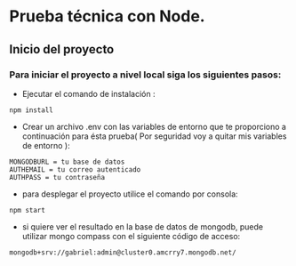 # Prueba técnica con Node.
## Inicio del proyecto
### Para iniciar el proyecto a nivel local siga los siguientes pasos:
* Ejecutar el comando de instalación :
```
npm install

```

* Crear un archivo .env con las variables de entorno que te proporciono
a continuación para ésta prueba( Por seguridad voy a quitar mis variables de entorno ):

```
MONGODBURL = tu base de datos
AUTHEMAIL = tu correo autenticado 
AUTHPASS = tu contraseña
```

* para desplegar el proyecto utilice el comando por consola:
```
npm start
```
* si quiere ver el resultado en la base de datos de mongodb, puede utilizar mongo
compass con el siguiente código de acceso:
```
mongodb+srv://gabriel:admin@cluster0.amcrry7.mongodb.net/
```